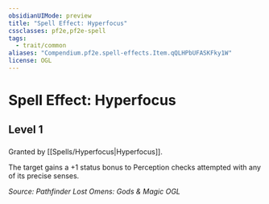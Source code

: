 ```yaml
---
obsidianUIMode: preview
title: "Spell Effect: Hyperfocus"
cssclasses: pf2e,pf2e-spell
tags:
  - trait/common
aliases: "Compendium.pf2e.spell-effects.Item.qQLHPbUFASKFky1W"
license: OGL
---
```

# Spell Effect: Hyperfocus
## Level 1
### 






Granted by [[Spells/Hyperfocus|Hyperfocus]].

The target gains a +1 status bonus to Perception checks attempted with any of its precise senses.

*Source: Pathfinder Lost Omens: Gods & Magic*
*OGL*